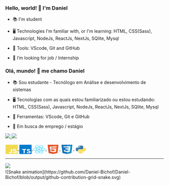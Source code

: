 ### Hello, world! 👋 I'm Daniel

- 📚 I'm student 

- 🖥️ Technologies I'm familiar with, or I'm learning: HTML, CSS(Sass), Javascript, NodeJs, ReactJs, NextJs, SQlite, Mysql

- 🔧 Tools: VScode, Git and GitHub

- 💼 I’m looking for job / Internship 


### Olá, mundo! 👋 me chamo Daniel

- 📚 Sou estudante - Tecnólogo em Análise e desenvolvimento de sistemas

- 🖥️ Tecnologias com as quais estou familiarizado ou estou estudando: HTML, CSS(Sass), Javascript, NodeJs, ReactJs, NextJs, SQlite, Mysql

- 🔧 Ferramentas: VScode, Git e GitHub

- 💼 Em busca de emprego / estágio 


<div>
  <a href="https://github.com/Daniel-Bichof">
  <img height="180em" src="https://github-readme-stats.vercel.app/api?username=Daniel-Bichof&show_icons=true&theme=tokyonight&include_all_commits=true&count_private=true"/>
  <img height="180em" src="https://github-readme-stats.vercel.app/api/top-langs/?username=Daniel-Bichof&layout=compact&langs_count=7&theme=tokyonight"/>
</div>
 
 <div style="display: inline_block"><br>
  <img align="center" alt="dan-Js" height="30" width="40" src="https://raw.githubusercontent.com/devicons/devicon/master/icons/javascript/javascript-plain.svg">
  <img align="center" alt="dan-Ts" height="30" width="40" src="https://raw.githubusercontent.com/devicons/devicon/master/icons/typescript/typescript-plain.svg">
  <img align="center" alt="dan-React" height="30" width="40" src="https://raw.githubusercontent.com/devicons/devicon/master/icons/react/react-original.svg">
  <img align="center" alt="dan-HTML" height="30" width="40" src="https://raw.githubusercontent.com/devicons/devicon/master/icons/html5/html5-original.svg">
  <img align="center" alt="dan-CSS" height="30" width="40" src="https://raw.githubusercontent.com/devicons/devicon/master/icons/css3/css3-original.svg">
  <img align="center" alt="dan-Python" height="30" width="40" src="https://raw.githubusercontent.com/devicons/devicon/master/icons/python/python-original.svg">
</div>
  <hr />
<div>
  <a href="https://www.linkedin.com/in/daniel-henrique-bichof-alves-0" target="_blank"><img src="https://img.shields.io/badge/-LinkedIn-%230077B5?style=for-the-badge&logo=linkedin&logoColor=white" target="_blank"></a> 
  </div>
    ![Snake animation](https://github.com/Daniel-Bichof/Daniel-Bichof/blob/output/github-contribution-grid-snake.svg)
